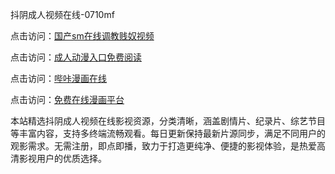 抖阴成人视频在线-0710mf

点击访问：<a href="https://heiliaozj3tjd.pages.dev">国产sm在线调教贱奴视频</a>

点击访问：<a href="https://heiliaoe8ajia.pages.dev">成人动漫入口免费阅读</a>

点击访问：<a href="https://heiliaoxqkkct.pages.dev">哔咔漫画在线</a>

点击访问：<a href="https://heiliaoxwd5i8.pages.dev">免费在线漫画平台</a>

本站精选抖阴成人视频在线影视资源，分类清晰，涵盖剧情片、纪录片、综艺节目等丰富内容，支持多终端流畅观看。每日更新保持最新片源同步，满足不同用户的观影需求。无需注册，即点即播，致力于打造更纯净、便捷的影视体验，是热爱高清影视用户的优质选择。

<span style="display:none;">[Canonical link](https://github.com/rf20250710/rf12)</span>
